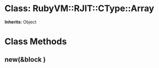 # Class: RubyVM::RJIT::CType::Array
**Inherits:** Object
    



# Class Methods
## new(&block ) [](#method-c-new)

